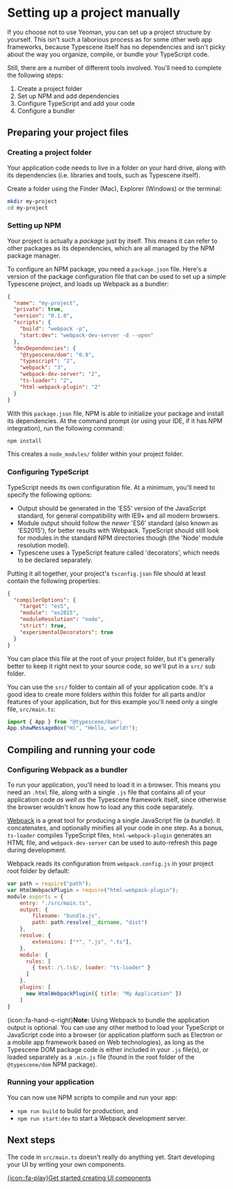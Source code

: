 # Setting up a project manually
<!-- id: start/setup/files -->
<!-- sort: 02 -->

If you choose not to use Yeoman, you can set up a project structure by yourself. This isn't such a laborious process as for some other web app frameworks, because Typescene itself has no dependencies and isn't picky about the way you organize, compile, or bundle your TypeScript code.

Still, there are a number of different tools involved. You'll need to complete the following steps:

1. Create a project folder
2. Set up NPM and add dependencies
3. Configure TypeScript and add your code
4. Configure a bundler

## Preparing your project files

### Creating a project folder
<!-- type: task -->
Your application code needs to live in a folder on your hard drive, along with its dependencies (i.e. libraries and tools, such as Typescene itself).

Create a folder using the Finder (Mac), Explorer (Windows) or the terminal:

```bash
mkdir my-project
cd my-project
```


### Setting up NPM
<!-- type: task -->
Your project is actually a _package_ just by itself. This means it can refer to other packages as its dependencies, which are all managed by the NPM package manager.

To configure an NPM package, you need a `package.json` file. Here's a version of the package configuration file that can be used to set up a simple Typescene project, and loads up Webpack as a bundler:

```json
{
  "name": "my-project",
  "private": true,
  "version": "0.1.0",
  "scripts": {
    "build": "webpack -p",
    "start:dev": "webpack-dev-server -d --open"
  },
  "devDependencies": {
    "@typescene/dom": "0.9",
    "typescript": "2",
    "webpack": "3",
    "webpack-dev-server": "2",
    "ts-loader": "2",
    "html-webpack-plugin": "2"
  }
}
```

With this `package.json` file, NPM is able to initialize your package and install its dependencies. At the command prompt (or using your IDE, if it has NPM integration), run the following command:

```bash
npm install
```

This creates a `node_modules/` folder within your project folder.


### Configuring TypeScript
<!-- type: task -->
TypeScript needs its own configuration file. At a minimum, you'll need to specify the following options:

* Output should be generated in the 'ES5' version of the JavaScript standard, for general compatibility with IE9+ and all modern browsers.
* Module output should follow the _newer_ 'ES6' standard (also known as 'ES2015'), for better results with Webpack. TypeScript should still look for modules in the standard NPM directories though (the 'Node' module resolution model).
* Typescene uses a TypeScript feature called 'decorators', which needs to be declared separately.

Putting it all together, your project's `tsconfig.json` file should at least contain the following properties:

```json
{
  "compilerOptions": {
    "target": "es5",
    "module": "es2015",
    "moduleResolution": "node",
    "strict": true,
    "experimentalDecorators": true
  }
}
```

You can place this file at the root of your project folder, but it's generally better to keep it right next to your source code, so we'll put in a `src/` sub folder.

You can use the `src/` folder to contain all of your application code. It's a good idea to create more folders _within_ this folder for all parts and/or features of your application, but for this example you'll need only a single file, `src/main.ts`:

```typescript
import { App } from "@typescene/dom";
App.showMessageBox("Hi", "Hello, world!");
```

## Compiling and running your code

### Configuring Webpack as a bundler
<!-- type: task -->
To run your application, you'll need to load it in a browser. This means you need an `.html` file, along with a single `.js` file that contains all of your application code _as well as_ the Typescene framework itself, since otherwise the browser wouldn't know how to load any this code separately.

<a href="https://github.com/webpack/webpack" target="_blank">Webpack</a> is a great tool for producing a single JavaScript file (a _bundle_). It concatenates, and optionally minifies all your code in one step. As a bonus, `ts-loader` compiles TypeScript files, `html-webpack-plugin` generates an HTML file, and `webpack-dev-server` can be used to auto-refresh this page during development.

Webpack reads its configuration from `webpack.config.js` in your project root folder by default:

```javascript
var path = require("path");
var HtmlWebpackPlugin = require("html-webpack-plugin");
module.exports = {
    entry: "./src/main.ts",
    output: {
        filename: "bundle.js",
        path: path.resolve(__dirname, "dist")
    },
    resolve: {
        extensions: ["*", ".js", ".ts"],
    },
    module: {
      rules: [
        { test: /\.ts$/, loader: "ts-loader" }
      ]
    },
    plugins: [
      new HtmlWebpackPlugin({ title: "My Application" })
    ]
}
```

<!-- ## -->
<!-- type: note -->
{icon::fa-hand-o-right}**Note:** Using Webpack to bundle the application output is optional. You can use any other method to load your TypeScript or JavaScript code into a browser (or application platform such as Electron or a mobile app framework based on Web technologies), as long as the Typescene DOM package code is either included in your `.js` file(s), or loaded separately as a `.min.js` file (found in the root folder of the `@typescene/dom` NPM package).

### Running your application
<!-- type: task -->
You can now use NPM scripts to compile and run your app:

* `npm run build` to build for production, and
* `npm run start:dev` to start a Webpack development server.

## Next steps

The code in `src/main.ts` doesn't really do anything yet. Start developing your UI by writing your own components.

[{icon::fa-play}Get started creating UI components](~/start/ui)
